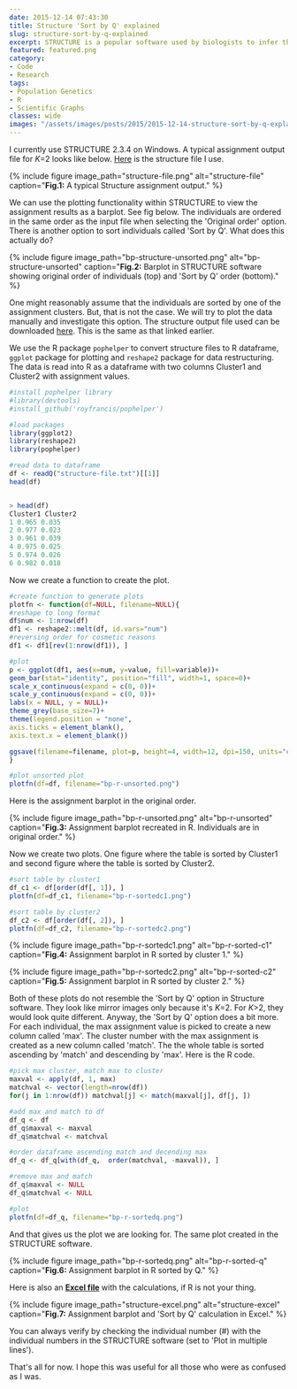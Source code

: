 ```yaml
---
date: 2015-12-14 07:43:30
title: Structure 'Sort by Q' explained
slug: structure-sort-by-q-explained
excerpt: STRUCTURE is a popular software used by biologists to infer the population structure of organisms using genetic markers. Barplots in STRUCTURE have an option to sort individuals by Q. We explore the 'Sort by Q' option using R and Excel to figure out what it does.
featured: featured.png
category:
- Code
- Research
tags:
- Population Genetics
- R
- Scientific Graphs
classes: wide
images: "/assets/images/posts/2015/2015-12-14-structure-sort-by-q-explained/"
---
```


I currently use STRUCTURE 2.3.4 on Windows. A typical assignment output file for _K_=2 looks like below. [Here](structure-file.txt) is the structure file I use.

{% 
  include figure
  image_path="structure-file.png"
  alt="structure-file"
  caption="<b>Fig.1:</b> A typical Structure assignment output."
%}

We can use the plotting functionality within STRUCTURE to view the assignment results as a barplot. See fig below. The individuals are ordered in the same order as the input file when selecting the 'Original order' option. There is another option to sort individuals called 'Sort by Q'. What does this actually do?

{% 
  include figure
  image_path="bp-structure-unsorted.png"
  alt="bp-structure-unsorted"
  caption="<b>Fig.2:</b> Barplot in STRUCTURE software showing original order of individuals (top) and 'Sort by Q' order (bottom)."
%}

One might reasonably assume that the individuals are sorted by one of the assignment clusters. But, that is not the case. We will try to plot the data manually and investigate this option. The structure output file used can be downloaded [here](structure-file.txt). This is the same as that linked earlier.

We use the R package `pophelper` to convert structure files to R dataframe, `ggplot` package for plotting and `reshape2` package for data restructuring. The data is read into R as a dataframe with two columns Cluster1 and Cluster2 with assignment values.

```r
#install pophelper library
#library(devtools)
#install_github('royfrancis/pophelper')

#load packages
library(ggplot2)
library(reshape2)
library(pophelper)

#read data to dataframe
df <- readQ("structure-file.txt")[[1]]
head(df)


> head(df)
Cluster1 Cluster2
1 0.965 0.035
2 0.977 0.023
3 0.961 0.039
4 0.975 0.025
5 0.974 0.026
6 0.982 0.018
```

Now we create a function to create the plot.

```r
#create function to generate plots
plotfn <- function(df=NULL, filename=NULL){
#reshape to long format
df$num <- 1:nrow(df)
df1 <- reshape2::melt(df, id.vars="num")
#reversing order for cosmetic reasons
df1 <- df1[rev(1:nrow(df1)), ]

#plot
p <- ggplot(df1, aes(x=num, y=value, fill=variable))+
geom_bar(stat="identity", position="fill", width=1, space=0)+
scale_x_continuous(expand = c(0, 0))+
scale_y_continuous(expand = c(0, 0))+
labs(x = NULL, y = NULL)+
theme_grey(base_size=7)+
theme(legend.position = "none",
axis.ticks = element_blank(),
axis.text.x = element_blank())

ggsave(filename=filename, plot=p, height=4, width=12, dpi=150, units="cm")
}

#plot unsorted plot
plotfn(df=df, filename="bp-r-unsorted.png")
```

Here is the assignment barplot in the original order.

{% 
  include figure
  image_path="bp-r-unsorted.png"
  alt="bp-r-unsorted"
  caption="<b>Fig.3:</b> Assignment barplot recreated in R. Individuals are in original order."
%}

Now we create two plots. One figure where the table is sorted by Cluster1 and second figure where the table is sorted by Cluster2.

```r
#sort table by cluster1
df_c1 <- df[order(df[, 1]), ]
plotfn(df=df_c1, filename="bp-r-sortedc1.png")

#sort table by cluster2
df_c2 <- df[order(df[, 2]), ]
plotfn(df=df_c2, filename="bp-r-sortedc2.png")
```

{% 
  include figure
  image_path="bp-r-sortedc1.png"
  alt="bp-r-sorted-c1"
  caption="<b>Fig.4:</b> Assignment barplot in R sorted by cluster 1."
%}

{% 
  include figure
  image_path="bp-r-sortedc2.png"
  alt="bp-r-sorted-c2"
  caption="<b>Fig.5:</b> Assignment barplot in R sorted by cluster 2."
%}

Both of these plots do not resemble the 'Sort by Q' option in Structure software. They look like mirror images only because it's _K_=2. For _K_>2, they would look quite different. Anyway, the 'Sort by Q' option does a bit more. For each individual, the max assignment value is picked to create a new column called 'max'. The cluster number with the max assignment is created as a new column called 'match'. The the whole table is sorted ascending by 'match' and descending by 'max'. Here is the R code.

```r
#pick max cluster, match max to cluster
maxval <- apply(df, 1, max)
matchval <- vector(length=nrow(df))
for(j in 1:nrow(df)) matchval[j] <- match(maxval[j], df[j, ])

#add max and match to df
df_q <- df
df_q$maxval <- maxval
df_q$matchval <- matchval

#order dataframe ascending match and decending max
df_q <- df_q[with(df_q,  order(matchval, -maxval)), ]

#remove max and match
df_q$maxval <- NULL
df_q$matchval <- NULL

#plot
plotfn(df=df_q, filename="bp-r-sortedq.png")
```

And that gives us the plot we are looking for. The same plot created in the STRUCTURE software.

{% 
  include figure
  image_path="bp-r-sortedq.png"
  alt="bp-r-sorted-q"
  caption="<b>Fig.6:</b> Assignment barplot in R sorted by Q."
%}

Here is also an **[Excel file](structure-plot.xlsx)** with the calculations, if R is not your thing.

{% 
  include figure
  image_path="structure-excel.png"
  alt="structure-excel"
  caption="<b>Fig.7:</b> Assignment barplot and 'Sort by Q' calculation in Excel."
%}

You can always verify by checking the individual number (#) with the individual numbers in the STRUCTURE software (set to 'Plot in multiple lines').

That's all for now. I hope this was useful for all those who were as confused as I was.
